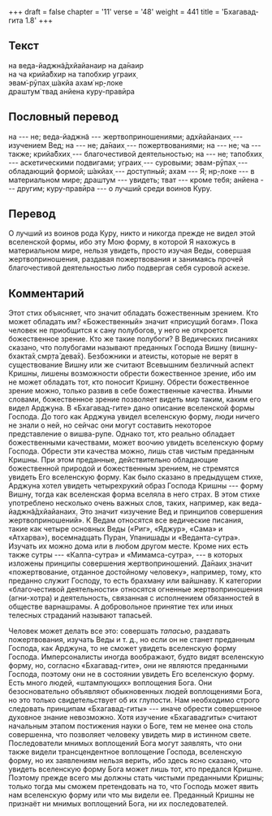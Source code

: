 +++
draft = false
chapter = '11'
verse = '48'
weight = 441
title = 'Бхагавад-гита 1.8'
+++
## Текст

на веда-йаджн̃а̄дхйайанаир на да̄наир  
на ча крийа̄бхир на тапобхир уграих̣  
эвам̇-рӯпах̣ ш́акйа ахам̇ нр̣-локе  
драшт̣ум̇ твад анйена куру-правӣра

## Пословный перевод

на --- не; веда-йаджн̃а --- жертвоприношениями; адхйайанаих̣ --- изучением
Вед; на --- не; да̄наих̣ --- пожертвованиями; на --- не; ча --- также;
крийа̄бхих̣ --- благочестивой деятельностью; на --- не; тапобхих̣ ---
аскетическими подвигами; уграих̣ --- суровыми; эвам-рӯпах̣ --- обладающий
формой; ш́акйах̣ --- доступный; ахам --- Я; нр̣-локе --- в материальном
мире; драшт̣ум --- увидеть; тват --- кроме тебя; анйена --- другим;
куру-правӣра --- о лучший среди воинов Куру.

## Перевод

О лучший из воинов рода Куру, никто и никогда прежде не видел этой
вселенской формы, ибо эту Мою форму, в которой Я нахожусь в материальном
мире, нельзя увидеть, просто изучая Веды, совершая жертвоприношения,
раздавая пожертвования и занимаясь прочей благочестивой деятельностью
либо подвергая себя суровой аскезе.

## Комментарий

Этот стих объясняет, что значит обладать божественным зрением. Кто может
обладать им? «Божественный» значит «присущий богам». Пока человек не
приобщится к сану полубогов, у него не откроется божественное зрение.
Кто же такие полубоги? В Ведических писаниях сказано, что полубогами
называют преданных Господа Вишну (вишн̣у-бхакта̄х̣ смр̣та̄ дева̄х̣). Безбожники
и атеисты, которые не верят в существование Вишну или же считают
Всевышним безличный аспект Кришны, лишены возможности обрести
божественное зрение, ибо им не может обладать тот, кто поносит Кришну.
Обрести божественное зрение можно, только развив в себе божественные
качества. Иными словами, божественное зрение позволяет видеть мир таким,
каким его видел Арджуна. В «Бхагавад-гите» дано описание вселенской
формы Господа. До того как Арджуна увидел вселенскую форму, люди ничего
не знали о ней, но сейчас они могут составить некоторое представление о
вишва-рупе. Однако тот, кто реально обладает божественными качествами,
может воочию увидеть вселенскую форму Господа. Обрести эти качества
можно, лишь став чистым преданным Кришны. При этом преданные,
действительно обладающие божественной природой и божественным зрением,
не стремятся увидеть Его вселенскую форму. Как было сказано в предыдущем
стихе, Арджуна хотел увидеть четырехрукий образ Господа Кришны --- форму
Вишну, тогда как вселенская форма вселяла в него страх. В этом стихе
употреблено несколько очень важных слов, таких, например, как
веда-йаджн̃а̄дхйайанаих̣. Это значит «изучение Вед и принципов совершения
жертвоприношений». К Ведам относятся все ведические писания, такие как
четыре основных Веды («Риг», «Яджур», «Сама» и «Атхарва»), восемнадцать
Пуран, Упанишады и «Веданта-сутра». Изучать их можно дома или в любом
другом месте. Кроме них есть также сутры --- «Калпа-сутра» и
«Мимамса-сутра», --- в которых изложены принципы совершения
жертвоприношений. Да̄наих̣ значит «пожертвование, отданное достойному
человеку», например, тому, кто преданно служит Господу, то есть брахману
или вайшнаву. К категории «благочестивой деятельности» относятся
огненные жертвоприношения (агни-хотра) и деятельность, связанная с
исполнением обязанностей в обществе варнашрамы. А добровольное принятие
тех или иных телесных страданий называют тапасьей.

Человек может делать все это: совершать *тапасью,* раздавать
пожертвования, изучать Веды и т. д., но если он не станет преданным
Господа, как Арджуна, то не сможет увидеть вселенскую форму Господа.
Имперсоналисты иногда воображают, будто видят вселенскую форму, но,
согласно «Бхагавад-гите», они не являются преданными Господа, поэтому
они не в состоянии увидеть Его вселенскую форму. Есть много людей,
«штампующих» воплощения Бога. Они безосновательно объявляют обыкновенных
людей воплощениями Бога, но это только свидетельствует об их глупости.
Нам необходимо строго следовать принципам «Бхагавад-гиты» --- иначе
обрести совершенное духовное знание невозможно. Хотя изучение
«Бхагавадгиты» считают начальным этапом постижения науки о Боге, тем не
менее она столь совершенна, что позволяет человеку увидеть мир в
истинном свете. Последователи мнимых воплощений Бога могут заявлять, что
они также видели трансцендентное воплощение Господа, вселенскую форму,
но их заявлениям нельзя верить, ибо здесь ясно сказано, что увидеть
вселенскую форму Бога может лишь тот, кто предался Кришне. Поэтому
прежде всего мы должны стать чистыми преданными Кришны; только тогда мы
сможем претендовать на то, что Господь может явить нам вселенскую форму
или что мы видели ее. Преданный Кришны не признаёт ни мнимых воплощений
Бога, ни их последователей.
